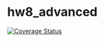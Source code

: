 # hw8_advanced

[![Coverage Status](https://coveralls.io/repos/github/wangjess/hw8_advanced/badge.svg?branch=master)](https://coveralls.io/github/wangjess/hw8_advanced?branch=master)
